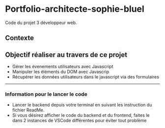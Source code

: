 # Portfolio-architecte-sophie-bluel

Code du projet 3 développeur web.

## Contexte

## Objectif réaliser au travers de ce projet

- Gérer les évenements utilisateurs avec Javascript
- Manipuler les éléments du DOM avec Javascrip
- Récupérer les données utilisateurs dans le javascript via des formulaires

<hr>

### Information pour le lancer le code

 - Lancer le backend depuis votre terminal en suivant les instruction du fichier ReadMe.
 - Si vous désirez afficher le code du backend et du frontend, faites le dans 2 instances de VSCode différentes pour éviter tout problème
